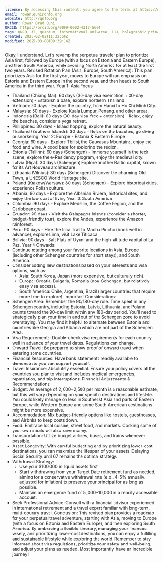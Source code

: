 ```yaml
---
license: By accessing this content, you agree to the terms at https://qnfo.org/LICENSE
email: rowan.quni@qnfo.org
website: http://qnfo.org
author: Rowan Brad Quni
ORCID: https://orcid.org/0009-0002-4317-5604
tags: QNFO, AI, quantum, informational universe, IUH, holographic principle
created: 2025-02-02T11:32:50Z
modified: 2025-03-08T09:39:14Z
---
```


Okay, I understand. Let’s revamp the perpetual traveler plan to prioritize Asia first, followed by Europe (with a focus on Estonia and Eastern Europe), and then South America, while avoiding North America for at least the first two years.
Revised Rotation Plan (Asia, Europe, South America):
This plan prioritizes Asia for the first year, moves to Europe with an emphasis on Estonia and Eastern Europe in the second year, and then heads to South America in the third year.
Year 1: Asia Focus
 - Thailand (Chiang Mai): 60 days (30-day visa exemption + 30-day extension) - Establish a base, explore northern Thailand.
 - Vietnam: 30 days - Explore the country, from Hanoi to Ho Chi Minh City.
 - Malaysia: 60 days - Explore Kuala Lumpur, Penang, and other areas.
 - Indonesia (Bali): 60 days (30-day visa-free + extension) - Relax, enjoy the beaches, consider a yoga retreat.
 - Philippines: 30 days - Island hopping, explore the natural beauty.
 - Thailand (Southern Islands): 30 days - Relax on the beaches, go diving or snorkeling.
Year 2: Europe - Estonia & Eastern Europe
 - Georgia: 90 days - Explore Tbilisi, the Caucasus Mountains, enjoy the food and wine. A good base for exploring the region.
 - Estonia (Tallinn): 90 days (Schengen) - Immerse yourself in the tech scene, explore the e-Residency program, enjoy the medieval city.
 - Latvia (Riga): 30 days (Schengen) Explore another Baltic capital, known for its Art Nouveau architecture.
 - Lithuania (Vilnius): 30 days (Schengen) Discover the charming Old Town, a UNESCO World Heritage site.
 - Poland (Krakow/Warsaw): 30 days (Schengen) - Explore historical cities, experience Polish culture.
 - Albania: 90 days - Explore the Albanian Riviera, historical sites, and enjoy the low cost of living
Year 3: South America
 - Colombia: 90 days - Explore Medellin, the Coffee Region, and the Caribbean coast.
 - Ecuador: 90 days - Visit the Galapagos Islands (consider a shorter, budget-friendly tour), explore the Andes, experience the Amazon rainforest.
 - Peru: 90 days - Hike the Inca Trail to Machu Picchu (book well in advance), explore Lima, visit Lake Titicaca.
 - Bolivia: 90 days - Salt Flats of Uyuni and the high-altitude capital of La Paz.
Year 4 Onwards:
 - Continue rotating among your favorite locations in Asia, Europe (including other Schengen countries for short stays), and South America.
 - Consider adding new destinations based on your interests and visa options, such as:
   - Asia: South Korea, Japan (more expensive, but culturally rich).
   - Europe: Croatia, Bulgaria, Romania (non-Schengen, but relatively easy visa access).
   - South America: Chile, Argentina, Brazil (larger countries that require more time to explore).
Important Considerations:
 - Schengen Area: Remember the 90/180-day rule. Time spent in any Schengen country, including Estonia, Latvia, Lithuania, and Poland counts toward the 90-day limit within any 180-day period. You’ll need to strategically plan your time in and out of the Schengen zone to avoid overstaying. You may find it helpful to alternate between Estonia and countries like Georgia and Albania which are not part of the Schengen Area.
 - Visa Requirements: Double-check visa requirements for each country well in advance of your travel dates. Regulations can change.
 - Onward Travel: Be prepared to show proof of onward travel when entering some countries.
 - Financial Resources: Have bank statements readily available to demonstrate you can support yourself.
 - Travel Insurance: Absolutely essential. Ensure your policy covers all the countries you plan to visit and includes medical emergencies, repatriation, and trip interruptions.
Financial Adjustments & Recommendations:
 - Budget: An average of $2,000-$2,500 per month is a reasonable estimate, but this will vary depending on your specific destinations and lifestyle. You could likely manage on less in Southeast Asia and parts of Eastern Europe, while Western Europe and some South American destinations might be more expensive.
 - Accommodation: Mix budget-friendly options like hostels, guesthouses, and Airbnbs to keep costs down.
 - Food: Embrace local cuisine, street food, and markets. Cooking some of your own meals will also save money.
 - Transportation: Utilize budget airlines, buses, and trains whenever possible.
 - Asset Longevity: With careful budgeting and by prioritizing lower-cost destinations, you can maximize the lifespan of your assets. Delaying Social Security until 67 remains the optimal strategy.
 - Withdrawal Strategy:
   - Use your $100,000 in liquid assets first.
   - Start withdrawing from your Target Date retirement fund as needed, aiming for a conservative withdrawal rate (e.g., 4-5% annually, adjusted for inflation) to preserve your principal for as long as possible.
   - Maintain an emergency fund of $5,000-$10,000 in a readily accessible account.
 - Seek Professional Advice: Consult with a financial advisor experienced in international retirement and a travel expert familiar with long-term, multi-country travel.
Conclusion:
This revised plan provides a roadmap for your perpetual travel adventure, starting with Asia, moving to Europe (with a focus on Estonia and Eastern Europe), and then exploring South America. By embracing a flexible itinerary, managing your finances wisely, and prioritizing lower-cost destinations, you can enjoy a fulfilling and sustainable lifestyle while exploring the world. Remember to stay informed about visa regulations, prioritize your safety and well-being, and adjust your plans as needed. Most importantly, have an incredible journey!
